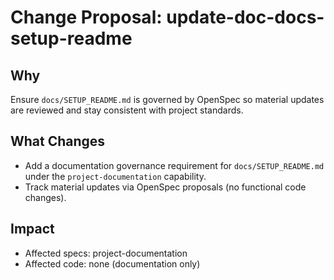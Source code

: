 # Change Proposal: update-doc-docs-setup-readme

## Why

Ensure `docs/SETUP_README.md` is governed by OpenSpec so material updates are reviewed and stay consistent with project standards.

## What Changes

- Add a documentation governance requirement for `docs/SETUP_README.md` under the `project-documentation` capability.
- Track material updates via OpenSpec proposals (no functional code changes).

## Impact

- Affected specs: project-documentation
- Affected code: none (documentation only)

